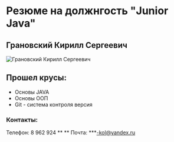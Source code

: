 # Резюме на должнгость "Junior Java" 

## Грановский Кирилл Сергеевич
![Грановский Кирилл Сергеевич]([https://photos.fife.usercontent.google.com/pw/AP1GczONK_WAuoDoNe2UE3Ttr2MIkcWTF36aWxZFGwS-1q-b_p8qePpI7Qs8=w263-h223-s-no-gm?authuser=0](https://downloader.disk.yandex.ru/preview/c7278b8cc913e4770bcbb9260e9e1ac9d9604780cb206788e88dd63279c669c7/661e9190/dyR7JSUzYjIEBX1gKdFPaq9fAdw5pJW6mcd-hxykaM7oLW3dhwkQ41fxjr7Xz-_8ZZLfmsKggl5vIxfqzcK0Lw%3D%3D?uid=0&filename=IMG_8949.JPG&disposition=inline&hash=&limit=0&content_type=image%2Fjpeg&owner_uid=0&tknv=v2&size=2048x2048))


## Прошел крусы:
- Основы JAVA
- Основы ООП
- Git - система контроля версия

### Контакты:
Телефон: 8 962 924 ** **
Почта: ***-kol@yandex.ru
